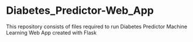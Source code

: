 # Diabetes_Predictor-Web_App
This repository consists of files required to run Diabetes Predictor Machine Learning Web App created with Flask
